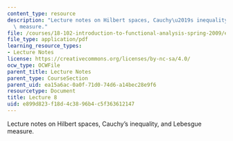 ```yaml
---
content_type: resource
description: "Lecture notes on Hilbert spaces, Cauchy\u2019s inequality, and Lebesgue\
  \ measure."
file: /courses/18-102-introduction-to-functional-analysis-spring-2009/e899d823f18d4c3896b4c5f363612147_MIT18_102s09_lec08.pdf
file_type: application/pdf
learning_resource_types:
- Lecture Notes
license: https://creativecommons.org/licenses/by-nc-sa/4.0/
ocw_type: OCWFile
parent_title: Lecture Notes
parent_type: CourseSection
parent_uid: ea15a6ac-0a0f-71d0-74d6-a14bec28e9f6
resourcetype: Document
title: Lecture 8
uid: e899d823-f18d-4c38-96b4-c5f363612147
---
```

Lecture notes on Hilbert spaces, Cauchy’s inequality, and Lebesgue measure.